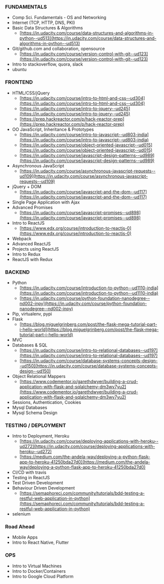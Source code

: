 

### FUNDAMENTALS
* Comp Sci. Fundamentals - OS and Networking
* Internet (TCP, HTTP, DNS, PKI)
* Basic Data Structures & Algorithms
  * [https://in.udacity.com/course/data-structures-and-algorithms-in-python--ud513](https://in.udacity.com/course/data-structures-and-algorithms-in-python--ud513)
* Git/github.com and collaboration, opensource
  * [https://in.udacity.com/course/version-control-with-git--ud123](https://in.udacity.com/course/version-control-with-git--ud123)
* Intro to stackoverflow, quora, slack
* ubuntu


### FRONTEND
* HTML/CSS/jQuery
  * [https://in.udacity.com/course/intro-to-html-and-css--ud304](https://in.udacity.com/course/intro-to-html-and-css--ud304)
  * [https://in.udacity.com/course/intro-to-jquery--ud245](https://in.udacity.com/course/intro-to-jquery--ud245)
  * [https://prep.hackreactor.com/p/hack-reactor-prep](https://prep.hackreactor.com/p/hack-reactor-prep)
* OO JavaScript, Inheritance & Prototypes
  * [https://in.udacity.com/course/intro-to-javascript--ud803-india](https://in.udacity.com/course/intro-to-javascript--ud803-india)
  * [https://in.udacity.com/course/object-oriented-javascript--ud015](https://in.udacity.com/course/object-oriented-javascript--ud015)
  * [https://in.udacity.com/course/javascript-design-patterns--ud989](https://in.udacity.com/course/javascript-design-patterns--ud989)
* Asynchronous JavaScript
  * [https://in.udacity.com/course/asynchronous-javascript-requests--ud109](https://in.udacity.com/course/asynchronous-javascript-requests--ud109)
* jQuery + DOM
  * [https://in.udacity.com/course/javascript-and-the-dom--ud117](https://in.udacity.com/course/javascript-and-the-dom--ud117)
* Single Page Application with Ajax
* Advanced Promises
  * [https://in.udacity.com/course/javascript-promises--ud898](https://in.udacity.com/course/javascript-promises--ud898)
* Intro to ReactJS
  * [https://www.edx.org/course/introduction-to-reactjs-0](https://www.edx.org/course/introduction-to-reactjs-0)
* Webpack
* Advanced ReactJS
* Projects using ReactJS
* Intro to Redux
* ReactJS with Redux

### BACKEND
* Python
  * [https://in.udacity.com/course/introduction-to-python--ud1110-india](https://in.udacity.com/course/introduction-to-python--ud1110-india)
  * [https://in.udacity.com/course/python-foundation-nanodegree--nd002-inpy](https://in.udacity.com/course/python-foundation-nanodegree--nd002-inpy)
* Pip, virtualenv, pypi
* Flask
  * [https://blog.miguelgrinberg.com/post/the-flask-mega-tutorial-part-i-hello-world](https://blog.miguelgrinberg.com/post/the-flask-mega-tutorial-part-i-hello-world)
* MVC 
* Databases & SQL
  * [https://in.udacity.com/course/intro-to-relational-databases--ud197](https://in.udacity.com/course/intro-to-relational-databases--ud197)
  * [https://in.udacity.com/course/database-systems-concepts-design--ud150](https://in.udacity.com/course/database-systems-concepts-design--ud150)
* Object Relational Mappers
  * [https://www.codementor.io/garethdwyer/building-a-crud-application-with-flask-and-sqlalchemy-dm3wv7yu2](https://www.codementor.io/garethdwyer/building-a-crud-application-with-flask-and-sqlalchemy-dm3wv7yu2)
* Sessions, Authentication, Cookies
* Mysql Databases
* Mysql Schema Design


### TESTING / DEPLOYMENT
* Intro to Deployment, Heroku
  * [https://in.udacity.com/course/deploying-applications-with-heroku--ud272](https://in.udacity.com/course/deploying-applications-with-heroku--ud272)
  * [https://medium.com/the-andela-way/deploying-a-python-flask-app-to-heroku-41250bda27d0](https://medium.com/the-andela-way/deploying-a-python-flask-app-to-heroku-41250bda27d0)
* CI/CD with travis
* Testing in ReactJS
* Test Driven Development
* Behaviour Driven Development
  * [https://semaphoreci.com/community/tutorials/bdd-testing-a-restful-web-application-in-python](https://semaphoreci.com/community/tutorials/bdd-testing-a-restful-web-application-in-python)
* selenium

### Road Ahead
* Mobile Apps
* Intro to React Native, Flutter

### OPS
* Intro to Virtual Machines
* Intro to Docker/Containers
* Intro to Google Cloud Platform
